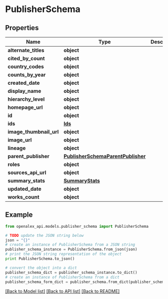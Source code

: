# PublisherSchema


## Properties
Name | Type | Description | Notes
------------ | ------------- | ------------- | -------------
**alternate_titles** | **object** |  | [optional] 
**cited_by_count** | **object** |  | [optional] 
**country_codes** | **object** |  | [optional] 
**counts_by_year** | **object** |  | [optional] 
**created_date** | **object** |  | [optional] 
**display_name** | **object** |  | 
**hierarchy_level** | **object** |  | [optional] 
**homepage_url** | **object** |  | [optional] 
**id** | **object** |  | 
**ids** | [**Ids**](Ids.md) |  | [optional] 
**image_thumbnail_url** | **object** |  | [optional] 
**image_url** | **object** |  | [optional] 
**lineage** | **object** |  | [optional] 
**parent_publisher** | [**PublisherSchemaParentPublisher**](PublisherSchemaParentPublisher.md) |  | [optional] 
**roles** | **object** |  | [optional] 
**sources_api_url** | **object** |  | [optional] 
**summary_stats** | [**SummaryStats**](SummaryStats.md) |  | [optional] 
**updated_date** | **object** |  | [optional] 
**works_count** | **object** |  | [optional] 

## Example

```python
from openalex_api.models.publisher_schema import PublisherSchema

# TODO update the JSON string below
json = "{}"
# create an instance of PublisherSchema from a JSON string
publisher_schema_instance = PublisherSchema.from_json(json)
# print the JSON string representation of the object
print PublisherSchema.to_json()

# convert the object into a dict
publisher_schema_dict = publisher_schema_instance.to_dict()
# create an instance of PublisherSchema from a dict
publisher_schema_form_dict = publisher_schema.from_dict(publisher_schema_dict)
```
[[Back to Model list]](../README.md#documentation-for-models) [[Back to API list]](../README.md#documentation-for-api-endpoints) [[Back to README]](../README.md)


